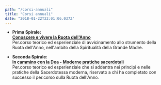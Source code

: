 ```yaml
---
path: "/corsi-annuali"
title: "Corsi annuali"
date: "2018-01-22T22:01:06.037Z"
---
```


+ **Prima Spirale:**  
<a href="/corso-ruota-dell-anno" target="_blank_">**Conoscere e vivere la Ruota dell'Anno**</a>    
Per.corso teorico ed esperienziale di avvicinamento allo strumento della Ruota dell'Anno, nell'ambito della Spiritualità della Grande Madre.

+ **Seconda Spirale:**  
<a href="/corso-seconda-spirale" target="_blank_">**In cammino con la Dea - Moderne pratiche sacerdotali**</a>  
Per.corso teorico ed esperienziale che si addentra nei principi e nelle pratiche della Sacerdotessa moderna, riservato a chi ha completato con successo il per.corso sulla Ruota dell'Anno.
